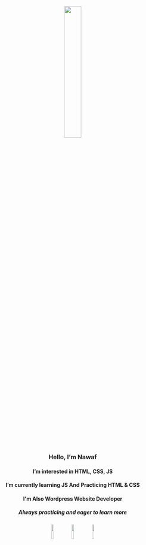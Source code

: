 <div align="center">
  <img src="https://github.com/nawaf-alrashed/nawaf-alrashed/assets/149557981/01b3317a-1ee0-4cdd-88bb-f631d36cb56b" width="30%">
  <h3>Hello, I’m Nawaf</h3>
  <h4>I’m interested in HTML, CSS, JS</h4>
  <h4>I’m currently learning JS And Practicing HTML & CSS</h4>
  <h4>I'm Also Wordpress Website Developer</h4>
  <h5>Always practicing and eager to learn more</h5>
</div>
<div align="center" block="inline-block">
  <img width="10%" src="https://github.com/nawaf-alrashed/nawaf-alrashed/assets/149557981/0d28014d-a1d1-4132-b771-8853e578b26d">
  <img width="10%" src="https://github.com/nawaf-alrashed/nawaf-alrashed/assets/149557981/34827037-a229-4741-bfdf-634c917d5e58">
  <img width="10%" src="https://github.com/nawaf-alrashed/nawaf-alrashed/assets/149557981/02b0f4ba-16a0-411c-8063-fbbbbf2a509f">
</div>
